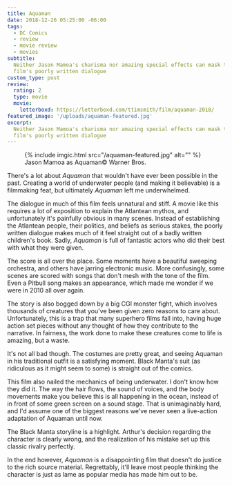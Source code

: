 ```yaml
---
title: Aquaman
date: 2018-12-26 05:25:00 -06:00
tags:
  - DC Comics
  - review
  - movie review
  - movies
subtitle:
  Neither Jason Mamoa's charisma nor amazing special effects can mask this
  film's poorly written dialogue
custom_type: post
review:
  rating: 2
  type: movie
  movie:
    letterboxd: https://letterboxd.com/ttimsmith/film/aquaman-2018/
featured_image: '/uploads/aquaman-featured.jpg'
excerpt:
  Neither Jason Mamoa's charisma nor amazing special effects can mask this
  film's poorly written dialogue
---
```


<figure class="extendout">
  {% include imgic.html src="/aquaman-featured.jpg" alt="" %}
  <figcaption>Jason Mamoa as Aquaman<span class="image__copyright">&copy; Warner Bros.</span></figcaption>
</figure>

There's a lot about _Aquaman_ that wouldn't have ever been possible in the past. Creating a world of underwater people (and making it believable) is a filmmaking feat, but ultimately _Aquaman_ left me underwhelmed.

The dialogue in much of this film feels unnatural and stiff. A movie like this requires a lot of exposition to explain the Atlantean mythos, and unfortunately it's painfully obvious in many scenes. Instead of establishing the Atlantean people, their politics, and beliefs as serious stakes, the poorly written dialogue makes much of it feel straight out of a badly written children's book. Sadly, _Aquaman_ is full of fantastic actors who did their best with what they were given.

The score is all over the place. Some moments have a beautiful sweeping orchestra, and others have jarring electronic music. More confusingly, some scenes are scored with songs that don't mesh with the tone of the film. Even a Pitbull song makes an appearance, which made me wonder if we were in 2010 all over again.

The story is also bogged down by a big CGI monster fight, which involves thousands of creatures that you've been given zero reasons to care about. Unfortunately, this is a trap that many superhero films fall into, having huge action set pieces without any thought of how they contribute to the narrative. In fairness, the work done to make these creatures come to life is amazing, but a waste.

It's not all bad though. The costumes are pretty great, and seeing Aquaman in his traditional outfit is a satisfying moment. Black Manta's suit (as ridiculous as it might seem to some) is straight out of the comics.

This film also nailed the mechanics of being underwater. I don't know how they did it. The way the hair flows, the sound of voices, and the body movements make you believe this is all happening in the ocean, instead of in front of some green screen on a sound stage. That is unimaginably hard, and I'd assume one of the biggest reasons we've never seen a live-action adaptation of Aquaman until now.

The Black Manta storyline is a highlight. Arthur's decision regarding the character is clearly wrong, and the realization of his mistake set up this classic rivalry perfectly.

In the end however, _Aquaman_ is a disappointing film that doesn't do justice to the rich source material. Regrettably, it'll leave most people thinking the character is just as lame as popular media has made him out to be.
